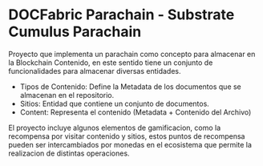 # DOCFabric Parachain - Substrate Cumulus Parachain

Proyecto que implementa un parachain como concepto para almacenar en la Blockchain Contenido, en este sentido tiene un conjunto de funcionalidades para almacenar diversas entidades. 

- Tipos de Contenido: Define la Metadata de los documentos que se almacenan en el repositorio.
- Sitios: Entidad que contiene un conjunto de documentos.
- Content: Representa el contenido (Metadata + Contenido del Archivo)

El proyecto incluye algunos elementos de gamificacion, como la recompensa por visitar contenido y sitios, estos puntos de recompensa pueden ser intercambiados por monedas en el ecosistema que permite la realizacion de distintas operaciones.
